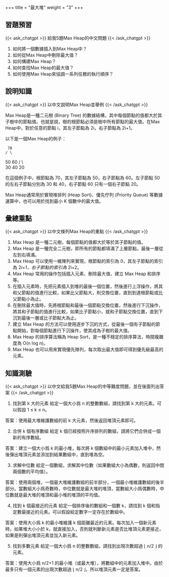 +++
title = "最大堆"
weight = "3"
+++
## 習題預習
{{< ask_chatgpt >}}
給我5題Max Heap的中文問題
{{< /ask_chatgpt >}}



1. 如何將一個數據插入到Max Heap中？
2. 如何從Max Heap中刪除最大值？
3. 如何構建Max Heap？
4. 如何查找Max Heap的最大值？
5. 如何使用Max Heap來協調一系列任務的執行順序？   

## 說明知識
{{< ask_chatgpt >}}
以中文說明Max Heap並舉例
{{< /ask_chatgpt >}}



Max Heap是一種二元樹 (Binary Tree) 的數據結構，其中每個節點的值都大於其子樹中的節點值。也就是說，樹的根節點必須是樹中所有節點的最大值。在Max Heap中，對於任意的節點 i，其左子節點為 2i，右子節點為 2i+1。

以下是一個Max Heap的例子：

     70
    / \
   50  60
  / \   \
 30  40  20

在這個例子中，根節點為 70，其左子節點為 50，右子節點為 60。左子節點 50 的左右子節點分別為 30 和 40，右子節點 60 只有一個右子節點 20。

Max Heap通常用於實現堆排列 (Heap Sort)、優先佇列 (Priority Queue) 等數據運算中，也可以用於找到最小 K 個數中的最大值。   

## 彙總重點
{{< ask_chatgpt >}}
以中文條列Max Heap的重點
{{< /ask_chatgpt >}}



1. Max Heap 是一種二元樹，每個節點的值都大於等於其子節點的值。
2. Max Heap 是一種完全二元樹，即所有的節點都填滿了上層節點，最後一層從左到右填滿。
3. Max Heap 可以使用一維陣列來實現，根節點的索引為 0，其左子節點的索引為 2*i+1，右子節點的索引為 2*i+2。
4. Max Heap 常用的操作包括插入元素、刪除最大值、建立 Max Heap 和排序等。
5. 在插入元素時，先把元素插入到堆的最後一個位置，然後進行上浮操作，將其和父節點的值進行比較，如果比父節點大，則交換位置，直到到達根節點或比父節點小為止。
6. 在刪除最大值時，先將根節點和最後一個節點交換位置，然後進行下沉操作，將其和子節點的值進行比較，如果比子節點小，就和子節點交換位置，直到下沉到最後一層或比子節點大為止。
7. 建立 Max Heap 的方法可以使用逐步下沉的方式，從最後一個有子節點的節點開始，對每個節點進行下沉操作，使其成為子樹的最大值。
8. Max Heap 的排序算法稱為 Heap Sort，是一種不穩定的排序算法，時間複雜度為 O(n log n)。
9. Max Heap 也可以用來實現優先隊列，每次取出最大值即可得到優先級最高的元素。   

## 知識測驗
{{< ask_chatgpt >}}
以中文給我5題Max Heap的中等難度問題，並在後面列出答案
{{< /ask_chatgpt >}}



1. 找到第 k 大的元素
給定一個大小爲 n 的整數數組，請找到第 k 大的元素。可以假設 1 ≤ k ≤ n。

答案：使用最大堆維護數組的前 k 大元素，然後返回堆頂元素即可。

2. 合併 k 個有序數組
給定 k 個已經按照升序排列的數組，請將它們合併成一個新的有序數組。

答案：建立一個大小爲 k 的最小堆，每次將 k 個數組中的最小元素加入堆中，然後彈出堆頂元素並添加到結果數組中，直到堆為空。

3. 求解中位數
給定一個數組，求解其中位數（如果數組大小為偶數，則返回中間兩個數的平均值）。

答案：使用兩個堆，一個最大堆維護數組的前半部分，一個最小堆維護數組的後半部分。當數組大小爲奇數時，中位數就是最大堆的堆頂，當數組大小爲偶數時，中位數就是最大堆的堆頂和最小堆的堆頂的平均值。

4. 找到 k 個最接近的元素
給定一個排序後的數組和一個數 k，請找到 k 個和指定數最接近的元素。可以假設給定數字一定存在於數組中。

答案：使用大小爲 k 的最小堆維護 k 個距離最近的元素。每次加入一個新元素時，如果堆大小小於 k，就直接加入，否則就判斷新元素是否比堆頂元素更接近，如果是則彈出堆頂元素並加入新元素。

5. 找到多數元素
給定一個大小爲 n 的整數數組，請找到出現次數超過 ⌊ n/2 ⌋ 的元素。

答案：使用大小爲 n/2+1 的最小堆（或最大堆），將數組中的元素加入堆中。由於最多只有一個元素的出現次數超過 ⌊ n/2 ⌋，所以堆頂元素一定是答案。   

